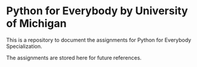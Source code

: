 # Python for Everybody by University of Michigan

This is a repository to document the assignments for Python for Everybody Specialization.

The assignments are stored here for future references.
